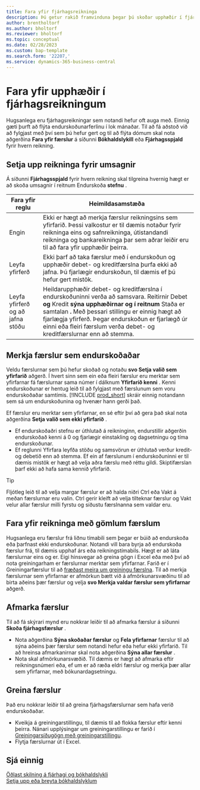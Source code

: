 ```yaml
---
title: Fara yfir fjárhagsreikninga
description: Þú getur rakið framvinduna þegar þú skoðar upphæðir í fjárhagsreikningum.
author: brentholtorf
ms.author: bholtorf
ms.reviewer: bholtorf
ms.topic: conceptual
ms.date: 02/28/2023
ms.custom: bap-template
ms.search.form: '22207,'
ms.service: dynamics-365-business-central
---
```


# <a name="review-amounts-in-general-ledger-accounts"></a>Fara yfir upphæðir í fjárhagsreikningum

Hugsanlega eru fjárhagsreikningar sem notandi hefur oft auga með. Einnig gæti þurft að flýta endurskoðunarferlinu í lok mánaðar. Til að fá aðstoð við að fylgjast með því sem þú hefur gert og til að flýta dómum skal nota aðgerðina **Fara yfir færslur** á síðunni **Bókhaldslykill** eða **Fjárhagsspjald** fyrir hvern reikning. 

## <a name="set-up-accounts-for-reviews"></a>Setja upp reikninga fyrir umsagnir

Á síðunni **Fjárhagsspjald** fyrir hvern reikning skal tilgreina hvernig hægt er að skoða umsagnir í reitnum Endurskoða **stefnu** .

|Fara yfir reglu  |Heimildasamstæða  |
|---------|---------|
|Engin     | Ekki er hægt að merkja færslur reikningsins sem yfirfarið. Þessi valkostur er til dæmis notaður fyrir reikninga eins og safnreikninga, útistandandi reikninga og bankareikninga þar sem aðrar leiðir eru til að fara yfir upphæðir þeirra.        |
|Leyfa yfirferð     | Ekki þarf að taka færslur með í endurskoðun og upphæðir debet- og kreditfærslna þurfa ekki að jafna. Þú fjarlægir endurskoðun, til dæmis ef þú hefur gert mistök.        |
|Leyfa yfirferð og að jafna stöðu     | Heildarupphæðir debet- og kreditfærslna í endurskoðuninni verða að samsvara. Reitirnir Debet **og** Kredit **sýna upphæðirnar og í reitnum** Staða er samtalan **.**  Með þessari stillingu er einnig hægt að fjarlægja yfirferð. Þegar endurskoðun er fjarlægð úr einni eða fleiri færslum verða debet- og kreditfærslurnar enn að stemma.        |

## <a name="mark-entries-as-reviewed"></a>Merkja færslur sem endurskoðaðar

Veldu færslurnar sem þú hefur skoðað og notaðu **svo Setja valið sem yfirfarið** aðgerð. Í hvert sinn sem ein eða fleiri færslur eru merktar sem yfirfarnar fá færslurnar sama númer í dálknum **Yfirfarið kenni** . Kenni endurskoðunar er hentug leið til að fylgjast með færslunum sem voru endurskoðaðar samtímis. [!INCLUDE [prod_short](includes/prod_short.md)] skráir einnig notandann sem sá um endurskoðunina og hvenær hann gerði það.

Ef færslur eru merktar sem yfirfarnar, en sé eftir því að gera það skal nota aðgerðina **Setja valið sem ekki yfirfarið** .

* Ef endurskoðaðri stefnu er úthlutað á reikninginn, endurstillir aðgerðin endurskoðað kenni á 0 og fjarlægir einstakling og dagsetningu og tíma endurskoðunar. 
* Ef reglunni Yfirfara leyfða stöðu og samsvörun er úthlutað verður kredit- og debetið enn að stemma. Ef ein af færslunum í endurskoðuninni er til dæmis mistök er hægt að velja aðra færslu með réttu gildi. Skiptifærslan þarf ekki að hafa sama kennið yfirfarið.

> [!TIP]
> Fljótleg leið til að velja margar færslur er að halda niðri Ctrl eða Vakt á meðan færslurnar eru valin. Ctrl gerir kleift að velja tilteknar færslur og Vakt velur allar færslur milli fyrstu og síðustu færslnanna sem valdar eru.

## <a name="review-accounts-that-have-old-entries"></a>Fara yfir reikninga með gömlum færslum

Hugsanlega eru færslur frá liðnu tímabili sem þegar er búið að endurskoða eða þarfnast ekki endurskoðunar. Notandi vill bara byrja að endurskoða færslur frá, til dæmis upphaf árs eða reikningstímabils. Hægt er að láta færslurnar eins og er. Eigi hinsvegar að greina gögn í Excel eða með því að nota greiningarham er færslurnar merktar sem yfirfarnar. Farið er í Greiningarfærslur til að [fræðast meira um greiningu færslna](#analyze-entries). Til að merkja færslurnar sem yfirfarnar er afmörkun bætt við á afmörkunarsvæðinu til að birta aðeins þær færslur og velja **svo Merkja valdar færslur sem yfirfarnar** aðgerð.

## <a name="filter-entries"></a>Afmarka færslur

Til að fá skýrari mynd eru nokkrar leiðir til að afmarka færslur á síðunni **Skoða fjárhagsfærslur** .

* Nota aðgerðina **Sýna skoðaðar færslur** og **Fela yfirfarnar** færslur til að sýna aðeins þær færslur sem notandi hefur eða hefur ekki yfirfarið. Til að hreinsa afmarkanirnar skal nota aðgerðina **Sýna allar færslur** .
* Nota skal afmörkunarsvæðið. Til dæmis er hægt að afmarka eftir reikningsnúmeri eða, ef um er að ræða eldri færslur og merkja þær allar sem yfirfarnar, með bókunardagsetningu.

## <a name="analyze-entries"></a>Greina færslur

Það eru nokkrar leiðir til að greina fjárhagsfærslurnar sem hafa verið endurskoðaðar.

* Kveikja á greiningarstillingu, til dæmis til að flokka færslur eftir kenni þeirra. Nánari upplýsingar um greiningarstillingu er farið í [Greiningarsíðugögn með greiningarstillingu](analysis-mode.md).
* Flytja færslurnar út í Excel.

## <a name="see-also"></a>Sjá einnig

[Öðlast skilning á fjárhagi og bókhaldslykli](finance-general-ledger.md)  
[Setja upp eða breyta bókhaldslyklum](finance-setup-chart-accounts.md)  
